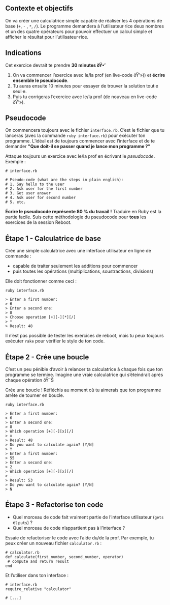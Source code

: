 Contexte et objectifs
---------------------

On va créer une calculatrice simple capable de réaliser les 4 opérations de base (`+`, `-` , `*`, `/`). Le programme demandera à l’utilisateur·rice deux nombres et un des quatre opérateurs pour pouvoir effectuer un calcul simple et afficher le résultat pour l’utilisateur·rice.

Indications
-----------

Cet exercice devrait te prendre **30 minutes ðŸ•’**

1.  On va commencer l’exercice avec le/la prof (en live-code ðŸ’»)) et **écrire ensemble le pseudocode**.
2.  Tu auras ensuite 10 minutes pour essayer de trouver la solution tout·e seul·e.
3.  Puis tu corrigeras l’exercice avec le/la prof (de nouveau en live-code ðŸ’»).

Pseudocode
----------

On commencera toujours avec le fichier `interface.rb`. C’est le fichier que tu lanceras (avec la commande `ruby interface.rb`) pour exécuter ton programme. L’idéal est de toujours commencer avec l’interface et de te demander **"Que doit-il se passer quand je lance mon programme ?"**

Attaque toujours un exercice avec le/la prof en écrivant le *pseudocode*. Exemple :

``` {.ruby}
# interface.rb

# Pseudo-code (what are the steps in plain english):
# 1. Say hello to the user
# 2. Ask user for the first number
# 3. Get user answer
# 4. Ask user for second number
# 5. etc.
```

**Écrire le pseudocode représente 80 % du travail !** Traduire en Ruby est la partie facile. Suis cette méthodologie du pseudocode pour **tous** les exercices de la session Reboot.

Étape 1 - Calculatrice de base
------------------------------

Crée une simple calculatrice avec une interface utilisateur en ligne de commande :

-   capable de traiter seulement les additions pour commencer
-   puis toutes les opérations (multiplications, soustractions, divisions)

Elle doit fonctionner comme ceci :

``` {.bash}
ruby interface.rb

> Enter a first number:
> 6
> Enter a second one:
> 8
> Choose operation [+][-][*][/]
> *
> Result: 48
```

Il n’est pas possible de tester les exercices de reboot, mais tu peux toujours exécuter `rake` pour vérifier le style de ton code.

Étape 2 - Crée une boucle
-------------------------

C’est un peu pénible d’avoir à relancer ta calculatrice à chaque fois que ton programme se termine. Imagine une vraie calculatrice qui s’éteindrait après chaque opération ðŸ˜Š

Crée une boucle ! Réfléchis au moment où tu aimerais que ton programme arrête de tourner en boucle.

``` {.bash}
ruby interface.rb

> Enter a first number:
> 6
> Enter a second one:
> 8
> Which operation [+][-][x][/]
> x
> Result: 48
> Do you want to calculate again? [Y/N]
> Y
> Enter a first number:
> 55
> Enter a second one:
> 2
> Which operation [+][-][x][/]
> -
> Result: 53
> Do you want to calculate again? [Y/N]
> N
```

Étape 3 - Refactorise ton code
------------------------------

-   Quel morceau de code fait vraiment partie de l’interface utilisateur (`gets` et `puts`) ?
-   Quel morceau de code n’appartient pas à l’interface ?

Essaie de refactoriser le code avec l’aide du/de la prof. Par exemple, tu peux créer un nouveau fichier `calculator.rb` :

``` {.ruby}
# calculator.rb
def calculate(first_number, second_number, operator)
 # compute and return result
end
```

Et l’utiliser dans ton interface :

``` {.ruby}
# interface.rb
require_relative "calculator"

# [...]
```
